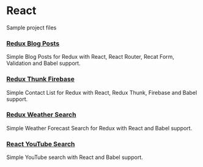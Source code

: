 # React
Sample project files

### [Redux Blog Posts](https://github.com/ixdc/react/tree/master/blog-posts)
Simple Blog Posts for Redux with React, React Router, Recat Form, Validation and Babel support.

### [Redux Thunk Firebase](https://github.com/ixdc/react/tree/master/firebase-thunk)
Simple Contact List for Redux with React, Redux Thunk, Firebase and Babel support.

### [Redux Weather Search](https://github.com/ixdc/react/tree/master/weather-search)
Simple Weather Forecast Search for Redux with React and Babel support.

### [React YouTube Search](https://github.com/ixdc/react/tree/master/youtube-search)
Simple YouTube search with React and Babel support.
